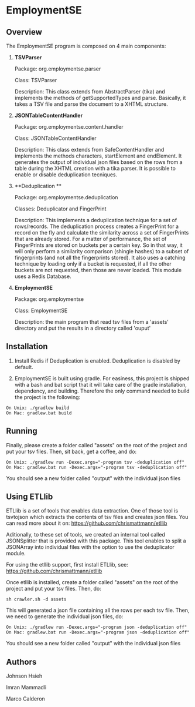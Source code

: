 EmploymentSE 
============

Overview
--------

The EmploymentSE program is composed on 4 main components:

1. **TSVParser**

    Package: org.employmentse.parser
    
    Class: TSVParser
    
    Description: This class extends from AbstractParser (tika) and implements the methods of getSupportedTypes and parse. Basically, it takes a TSV file and parse the document to a XHTML structure.

2. **JSONTableContentHandler**

    Package: org.employmentse.content.handler
    
    Class: JSONTableContentHandler
    
    Description: This class extends from SafeContentHandler and implements the methods characters, startElement and endElement. It generates the output of individual json files based on the rows from a table during the XHTML creation with a tika parser. It is possible to enable or disable deduplication tecniques.

3. **Deduplication **

    Package: org.employmentse.deduplication
    
    Classes: Deduplicator and FingerPrint
    
    Description: This implements a deduplication technique for a set of rows/records. The deduplication process creates a FingerPrint for a record on the fly and calculate the similarity across a set of FingerPrints that are already stored. For a matter of performance, the set of FingerPrints are stored on buckets per a certain key. So in that way, it will only perform a similarity comparison (shingle hashes) to a subset of fingerprints (and not all the fingerprints stored). It also uses a catching technique by loading only if a bucket is requested, if all the other buckets are not requested, then those are never loaded. This module uses a Redis Database.

4. **EmploymentSE**

    Package: org.employmentse
    
    Class: EmploymentSE
    
    Description: the main program that read tsv files from a 'assets' directory and put the results in a directory called 'ouput'



Installation
------------

1. Install Redis if Deduplication is enabled. Deduplication is disabled by default. 

2. EmploymentSE is built using gradle. For easiness, this project is shipped with a bash and bat script that it will take care of the gradle installation, dependency, and building. Therefore the only command needed to build the project is the following:

```
On Unix: ./gradlew build
On Mac: gradlew.bat build
```

Running
-------

Finally, please create a folder called "assets" on the root of the project and put your tsv files. Then, sit back, get a coffee, and do:

```
On Unix: ./gradlew run -Dexec.args="-program tsv -deduplication off"
On Mac: gradlew.bat run -Dexec.args="-program tsv -deduplication off"
```

You should see a new folder called "output" with the individual json files


Using ETLlib 
------------

ETLlib is a set of tools that enables data extraction. One of those tool is tsvtojson which extracts the contents of tsv files and creates json files. You can read more about it on: https://github.com/chrismattmann/etllib

Aditionally, to these set of tools, we created an internal tool called JSONSplitter that is provided with this package. This tool enables to split a JSONArray into individual files with the option to use the deduplicator module.

For using the etllib support, first install ETLlib, see:
https://github.com/chrismattmann/etllib

Once etllib is installed, create a folder called "assets" on the root of the project and put your tsv files. Then, do:

```
sh crawler.sh -d assets
```

This will generated a json file containing all the rows per each tsv file. Then, we need to generate the individual json files, do:

```
On Unix: ./gradlew run -Dexec.args="-program json -deduplication off"
On Mac: gradlew.bat run -Dexec.args="-program json -deduplication off"
```

You should see a new folder called "output" with the individual json files


Authors
-------

Johnson Hsieh

Imran Mammadli

Marco Calderon


